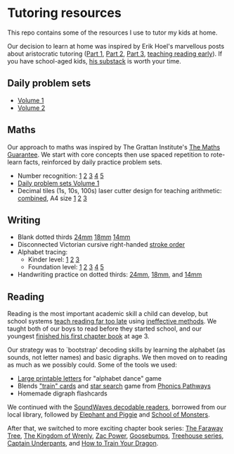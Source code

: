 Tutoring resources
==================

This repo contains some of the resources I use to tutor my kids at home.

Our decision to learn at home was inspired by Erik Hoel's marvellous posts 
about aristocratic tutoring 
([Part 1](https://www.theintrinsicperspective.com/p/why-we-stopped-making-einsteins),
[Part 2](https://www.theintrinsicperspective.com/p/follow-up-why-we-stopped-making-einsteins), [Part 3](https://www.theintrinsicperspective.com/p/how-geniuses-used-to-be-raised), [teaching reading early](https://www.theintrinsicperspective.com/p/how-i-taught-my-3-year-old-to-read)).
If you have school-aged kids, [his substack](https://www.theintrinsicperspective.com) is worth your time.

## Daily problem sets

  * [Volume 1](https://github.com/kuperov/worksheets/raw/refs/heads/master/maths/worksheets.pdf)
  * [Volume 2](https://github.com/kuperov/worksheets/raw/refs/heads/master/combined.pdf)

## Maths

Our approach to maths was inspired by The Grattan Institute's [The Maths Guarantee](https://grattan.edu.au/report/maths-guarantee/).
We start with core concepts then use spaced repetition to rote-learn facts, reinforced by daily practice problem sets.

  * Number recognition: [1](https://github.com/kuperov/worksheets/raw/refs/heads/master/maths/numbers/numbers_1.pdf)
  [2](https://github.com/kuperov/worksheets/raw/refs/heads/master/maths/numbers/numbers_2.pdf)
  [3](https://github.com/kuperov/worksheets/raw/refs/heads/master/maths/numbers/numbers_3.pdf)
  [4](https://github.com/kuperov/worksheets/raw/refs/heads/master/maths/numbers/numbers_4.pdf)
  [5](https://github.com/kuperov/worksheets/raw/refs/heads/master/maths/numbers/numbers_5.pdf)
  * [Daily problem sets Volume 1](https://github.com/kuperov/worksheets/raw/refs/heads/master/maths/worksheets.pdf)
  * Decimal tiles (1s, 10s, 100s) laser cutter design for teaching arithmetic: [combined](https://github.com/kuperov/worksheets/raw/refs/heads/master/maths/number_blocks.svg),
    A4 size [1](https://github.com/kuperov/worksheets/raw/refs/heads/master/maths/number_blocks_1.svg)
    [2](https://github.com/kuperov/worksheets/raw/refs/heads/master/maths/number_blocks_2.svg)
    [3](https://github.com/kuperov/worksheets/raw/refs/heads/master/maths/number_blocks_3.svg)

## Writing

  * Blank dotted thirds [24mm](https://github.com/kuperov/worksheets/raw/refs/heads/master/writing/dotted_thirds_24mm.pdf) [18mm](https://github.com/kuperov/worksheets/raw/refs/heads/master/writing/dotted_thirds_18mm.pdf) [14mm](https://github.com/kuperov/worksheets/raw/refs/heads/master/writing/dotted_thirds_14mm.pdf)
  * Disconnected Victorian cursive right-handed [stroke order](https://github.com/kuperov/worksheets/raw/refs/heads/master/writing/alphabet/stroke_order.pdf)
  * Alphabet tracing:
    - Kinder level: [1](https://github.com/kuperov/worksheets/raw/refs/heads/master/writing/kinder/alphabet_trace_once.pdf)
    [2](https://github.com/kuperov/worksheets/raw/refs/heads/master/writing/kinder/alphabet_trace_outline.pdf)
    [3](https://github.com/kuperov/worksheets/raw/refs/heads/master/writing/kinder/alphabet_trace.pdf)
    - Foundation level: [1](https://github.com/kuperov/worksheets/raw/refs/heads/master/writing/alphabet/alphabet_trace_level_1.pdf)
 [2](https://github.com/kuperov/worksheets/raw/refs/heads/master/writing/alphabet/alphabet_trace_level_2.pdf)
 [3](https://github.com/kuperov/worksheets/raw/refs/heads/master/writing/alphabet/alphabet_trace_level_3.pdf)
 [4](https://github.com/kuperov/worksheets/raw/refs/heads/master/writing/alphabet/alphabet_trace_level_4.pdf)
 [5](https://github.com/kuperov/worksheets/raw/refs/heads/master/writing/alphabet/alphabet_trace_level_5.pdf)
  * Handwriting practice on dotted thirds: [24mm](https://github.com/kuperov/worksheets/raw/refs/heads/master/writing/writing_24mm.pdf),
  [18mm](https://github.com/kuperov/worksheets/raw/refs/heads/master/writing/writing_18mm.pdf), and
  [14mm](https://github.com/kuperov/worksheets/raw/refs/heads/master/writing/writing_14mm.pdf)

## Reading

Reading is the most important academic skill a child can develop, but school systems [teach reading far too late](https://www.theintrinsicperspective.com/p/literacy-lag-we-start-reading-too) using [ineffective methods](https://features.apmreports.org/sold-a-story/). We taught both of our boys to read before they started school, and our youngest [finished his first chapter book](https://www.amazon.com.au/Faraway-Tree-Adventure-Clauss-Castle/dp/1405280115) at age 3.

Our strategy was to `bootstrap' decoding skills by learning the alphabet (as sounds, not letter names) and basic digraphs. 
We then moved on to reading as much as we possibly could. Some of the tools we used:

  * [Large printable letters](https://github.com/kuperov/worksheets/raw/refs/heads/master/reading/alphabet_dance.pdf) for "alphabet dance" game
  * Blends ["train" cards](https://github.com/kuperov/worksheets/raw/refs/heads/master/reading/train.pdf) and [star search](https://github.com/kuperov/worksheets/raw/refs/heads/master/reading/star_search.pdf) game from [Phonics Pathways](https://www.amazon.com.au/Phonics-Pathways-Reading-Perfect-Spelling/dp/1118022432)
  * Homemade digraph flashcards

We continued with the [SoundWaves decodable readers](https://www.fireflyeducation.com.au/series/soundwaves/reading), borrowed from our local library, followed by [Elephant and Piggie](https://www.amazon.com.au/Elephant-Piggie-Complete-Collection-Willems/dp/136802131X) and [School of Monsters](https://www.amazon.com.au/School-Monsters-Books-Collection-William/dp/0257353003).

After that, we switched to more exciting chapter book series: [The Faraway Tree](https://en.wikipedia.org/wiki/The_Faraway_Tree), [The Kingdom of Wrenly](https://www.simonandschuster.com.au/series/The-Kingdom-of-Wrenly), [Zac Power](https://www.goodreads.com/series/61701-zac-power-classic), [Goosebumps](https://en.wikipedia.org/wiki/Goosebumps), [Treehouse series](https://andygriffiths.com.au/the-treehouse-series/), [Captain Underpants](https://en.wikipedia.org/wiki/Captain_Underpants), and [How to Train Your Dragon](https://www.amazon.com.au/How-Train-Your-Dragon-Complete/dp/0316347000).
